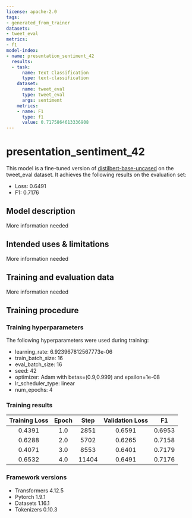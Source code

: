 ```yaml
---
license: apache-2.0
tags:
- generated_from_trainer
datasets:
- tweet_eval
metrics:
- f1
model-index:
- name: presentation_sentiment_42
  results:
  - task:
      name: Text Classification
      type: text-classification
    dataset:
      name: tweet_eval
      type: tweet_eval
      args: sentiment
    metrics:
    - name: F1
      type: f1
      value: 0.7175864613336908
---
```


<!-- This model card has been generated automatically according to the information the Trainer had access to. You
should probably proofread and complete it, then remove this comment. -->

# presentation_sentiment_42

This model is a fine-tuned version of [distilbert-base-uncased](https://huggingface.co/distilbert-base-uncased) on the tweet_eval dataset.
It achieves the following results on the evaluation set:
- Loss: 0.6491
- F1: 0.7176

## Model description

More information needed

## Intended uses & limitations

More information needed

## Training and evaluation data

More information needed

## Training procedure

### Training hyperparameters

The following hyperparameters were used during training:
- learning_rate: 6.923967812567773e-06
- train_batch_size: 16
- eval_batch_size: 16
- seed: 42
- optimizer: Adam with betas=(0.9,0.999) and epsilon=1e-08
- lr_scheduler_type: linear
- num_epochs: 4

### Training results

| Training Loss | Epoch | Step  | Validation Loss | F1     |
|:-------------:|:-----:|:-----:|:---------------:|:------:|
| 0.4391        | 1.0   | 2851  | 0.6591          | 0.6953 |
| 0.6288        | 2.0   | 5702  | 0.6265          | 0.7158 |
| 0.4071        | 3.0   | 8553  | 0.6401          | 0.7179 |
| 0.6532        | 4.0   | 11404 | 0.6491          | 0.7176 |


### Framework versions

- Transformers 4.12.5
- Pytorch 1.9.1
- Datasets 1.16.1
- Tokenizers 0.10.3
